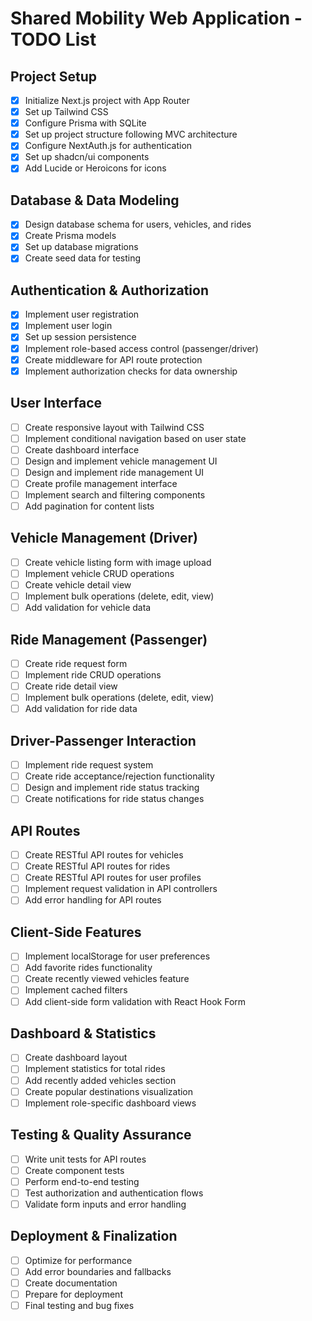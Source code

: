 # Shared Mobility Web Application - TODO List

## Project Setup
- [x] Initialize Next.js project with App Router
- [x] Set up Tailwind CSS
- [x] Configure Prisma with SQLite
- [x] Set up project structure following MVC architecture
- [x] Configure NextAuth.js for authentication
- [x] Set up shadcn/ui components
- [x] Add Lucide or Heroicons for icons

## Database & Data Modeling
- [x] Design database schema for users, vehicles, and rides
- [x] Create Prisma models
- [x] Set up database migrations
- [x] Create seed data for testing

## Authentication & Authorization
- [x] Implement user registration
- [x] Implement user login
- [x] Set up session persistence
- [x] Implement role-based access control (passenger/driver)
- [x] Create middleware for API route protection
- [x] Implement authorization checks for data ownership

## User Interface
- [ ] Create responsive layout with Tailwind CSS
- [ ] Implement conditional navigation based on user state
- [ ] Create dashboard interface
- [ ] Design and implement vehicle management UI
- [ ] Design and implement ride management UI
- [ ] Create profile management interface
- [ ] Implement search and filtering components
- [ ] Add pagination for content lists

## Vehicle Management (Driver)
- [ ] Create vehicle listing form with image upload
- [ ] Implement vehicle CRUD operations
- [ ] Create vehicle detail view
- [ ] Implement bulk operations (delete, edit, view)
- [ ] Add validation for vehicle data

## Ride Management (Passenger)
- [ ] Create ride request form
- [ ] Implement ride CRUD operations
- [ ] Create ride detail view
- [ ] Implement bulk operations (delete, edit, view)
- [ ] Add validation for ride data

## Driver-Passenger Interaction
- [ ] Implement ride request system
- [ ] Create ride acceptance/rejection functionality
- [ ] Design and implement ride status tracking
- [ ] Create notifications for ride status changes

## API Routes
- [ ] Create RESTful API routes for vehicles
- [ ] Create RESTful API routes for rides
- [ ] Create RESTful API routes for user profiles
- [ ] Implement request validation in API controllers
- [ ] Add error handling for API routes

## Client-Side Features
- [ ] Implement localStorage for user preferences
- [ ] Add favorite rides functionality
- [ ] Create recently viewed vehicles feature
- [ ] Implement cached filters
- [ ] Add client-side form validation with React Hook Form

## Dashboard & Statistics
- [ ] Create dashboard layout
- [ ] Implement statistics for total rides
- [ ] Add recently added vehicles section
- [ ] Create popular destinations visualization
- [ ] Implement role-specific dashboard views

## Testing & Quality Assurance
- [ ] Write unit tests for API routes
- [ ] Create component tests
- [ ] Perform end-to-end testing
- [ ] Test authorization and authentication flows
- [ ] Validate form inputs and error handling

## Deployment & Finalization
- [ ] Optimize for performance
- [ ] Add error boundaries and fallbacks
- [ ] Create documentation
- [ ] Prepare for deployment
- [ ] Final testing and bug fixes
